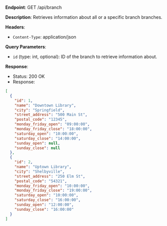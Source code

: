 **Endpoint**:
GET /api/branch

**Description**: Retrieves information about all or a specific branch branches.

**Headers**:

- `Content-Type`: application/json

**Query Parameters**:

- `id` (type: int, optional): ID of the branch to retrieve information about.

**Response**:

- Status: 200 OK
- Response:

```json
[
  {
    "id": 1,
    "name": "Downtown Library",
    "city": "Springfield",
    "street_address": "500 Main St",
    "postal_code": "12345",
    "monday_friday_open": "09:00:00",
    "monday_friday_close": "18:00:00",
    "saturday_open": "10:00:00",
    "saturday_close": "14:00:00",
    "sunday_open": null,
    "sunday_close": null
  },
  {
    "id": 2,
    "name": "Uptown Library",
    "city": "Shelbyville",
    "street_address": "250 Elm St",
    "postal_code": "54321",
    "monday_friday_open": "10:00:00",
    "monday_friday_close": "19:00:00",
    "saturday_open": "10:00:00",
    "saturday_close": "16:00:00",
    "sunday_open": "12:00:00",
    "sunday_close": "16:00:00"
  }
]
```
